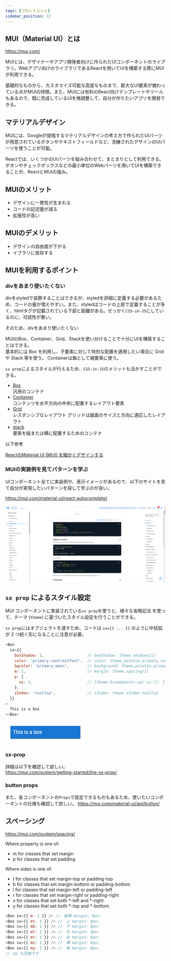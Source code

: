 ```yaml
---
tags: [フロントエンド]
sidebar_position: 12
---
```


## MUI（Material UI）とは
https://mui.com/

MUIとは、デザイナーやアプリ開発者向けに作られたUIコンポーネントのライブラリ。Webアプリ向けのライブラリであるReactを用いてUIを構築する際にMUIが利用できる。

基礎的なものから、カスタマイズ可能な高度なものまで、膨大なUI要素が備わっている点がMUIの特徴。また、MUIには有料のReact向けテンプレートやツールもあるので、既に完成しているUIを微調整して、自分が作りたいアプリを開発できる。

## マテリアルデザイン
MUIには、Googleが提唱するマテリアルデザインの考え方で作られたUIパーツが用意されているボタンやテキストフィールドなど、洗練されたデザインのUIパーツを使うことが可能。

Reactでは、いくつかのUIパーツを組み合わせて、まとまりとして利用できる。ボタンやチェックボックスなどの最小単位のWebパーツを用いてUIを構築できることが、ReactとMUIの強み。

## MUIのメリット
- デザインに一貫性が生まれる
- コードの記述量が減る
- 拡張性が高い

## MUIのデメリット
- デザインの自由度が下がる
- イブラリに依存する

## MUIを利用するポイント
### divをあまり使いたくない
divをstyledで装飾することはできるが、styledを詳細に定義する必要があるため、コードの量が増えやすい。また、styledはコードの上部で定義することが多く、htmlタグが記載されている下部と距離がある。せっかく`CSS-in-JS`にしているのに、可読性が悪い。

そのため、divをあまり使いたくない

MUIのBox、Container、Grid、Stackを使い分けることで十分にUIを構築することはできる。  
基本的には Box を利用し、子要素に対して特別な配置を適用したい場合に Grid や Stack 等を使う。
Containerは箱として親要素に使う。

`sx prop`によるスタイルが行えるため、`CSS-in-JS`のメリットも活かすことができる。  

- [Box](https://mui.com/system/react-box/)  
  汎用のコンテナ  
- [Container](https://mui.com/system/react-container/)  
  コンテンツを水平方向の中央に配置するレイアウト要素  
- [Grid](https://mui.com/system/react-grid/)  
  レスポンシブなレイアウト グリッドは画面のサイズと方向に適応したレイアウト  
- [stack](https://mui.com/system/react-stack/)  
  要素を縦または横に配置するためのコンテナ  

以下参考

[ReactのMaterial UI (MUI) を細かくデザインする](https://qiita.com/mow_icey/items/d4db94073e0484f2187a)

### MUIの実装例を見てパターンを学ぶ
UIコンポーネント全てに実装例や、表示イメージがあるので、以下のサイトを見て自分が実現したいパターンを探して学ぶのが良い。

https://mui.com/material-ui/react-autocomplete/

![image](./MUI/components.png)

## `sx prop` によるスタイル設定
MUI コンポーネントに実装されている`sx prop`を使うと、様々な省略記法 を使って、テーマ (`theme`) に基づいたスタイル設定を行うことができる。

`sx prop`にはオブジェクトを渡すため、コードは `sx={{ ... }}` のように中括弧が 2 つ続く形になることに注意が必要。

```js
<Box
  sx={{
    boxShadow: 1,                   // boxShadow: theme.shadows[1]
    color: 'primary.contrastText',  // color: theme.palette.primary.contrastText
    bgcolor: 'primary.main',        // background: theme.palette.primary.main
    m: 1,                           // margin: theme.spacing(1)
    p: {
      xs: 1,                        // [theme.breakpoints.up('xs')]: { padding: theme.spacing(1) }
    },
    zIndex: 'tooltip',              // zIndex: theme.zIndex.tooltip
  }}
>
  This is a box
</Box>
```

![image](./MUI/box.png)

### sx-prop
詳細は以下を確認して欲しい。  
https://mui.com/system/getting-started/the-sx-prop/

### button props
また、各コンポーネントの`Props`で設定できるものもあるため、使いたいコンポーネントの仕様も確認して欲しい。
https://mui.com/material-ui/api/button/

## スペーシング
https://mui.com/system/spacing/

Where property is one of:

- m for classes that set margin
- p for classes that set padding

Where sides is one of:

- t for classes that set margin-top or padding-top
- b for classes that set margin-bottom or padding-bottom
- l for classes that set margin-left or padding-left
- r for classes that set margin-right or padding-right
- x for classes that set both *-left and *-right
- y for classes that set both *-top and *-bottom

```js
<Box sx={{ m: 1 }} /> //　縦横 margin: 8px;
<Box sx={{ mt: 1 }} /> //　上 margin: 8px;
<Box sx={{ mb: 1 }} /> //　下 margin: 8px;
<Box sx={{ ml: 1 }} /> //　左 margin: 8px;
<Box sx={{ mr: 1 }} /> //　右 margin: 8px;
<Box sx={{ mx: 1 }} /> //　横 margin: 8px;
<Box sx={{ my: 1 }} /> //　縦 margin: 8px;
// ※p も同様です
```
